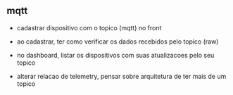 ## mqtt
 - cadastrar dispositivo com o topico (mqtt) no front 
 - ao cadastrar, ter como verificar os dados recebidos pelo topico (raw) 
 - no dashboard, listar os dispositivos com suas atualizacoes pelo seu topico

 - alterar relacao de telemetry, pensar sobre arquitetura de ter mais de um topico


